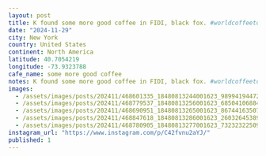 ```yaml
---
layout: post
title: K found some more good coffee in FIDI, black fox. #worldcoffeetour
date: "2024-11-29"
city: New York
country: United States
continent: North America
latitude: 40.7054219
longitude: -73.9323788
cafe_name: some more good coffee
notes: K found some more good coffee in FIDI, black fox. #worldcoffeetour
images:
  - /assets/images/posts/202411/468601335_18480813244001623_989941944725038024_n_18155765323327239.jpg
  - /assets/images/posts/202411/468779537_18480813256001623_6850410688428648268_n_17938142552938970.jpg
  - /assets/images/posts/202411/468690951_18480813265001623_8674416350760197745_n_18016525133638226.jpg
  - /assets/images/posts/202411/468847618_18480813286001623_2603264538979369175_n_17868010209182089.jpg
  - /assets/images/posts/202411/468780905_18480813277001623_7323232250976741139_n_18040607906186334.jpg
instagram_url: "https://www.instagram.com/p/C42fvnu2aYJ/"
published: 1
---
```

